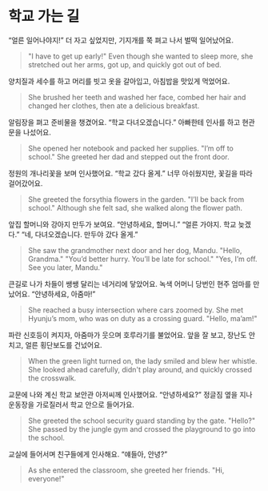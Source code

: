
# 학교 가는 길

  “얼른 일어나야지!”
  더 자고 싶었지만,
  기지개를 쭉 펴고 나서 벌떡 일어났어요.
  
  > "I have to get up early!"
  > Even though she wanted to sleep more,
  > she stretched out her arms, got up, and quickly got out of bed.
  
  양치질과 세수를 하고
  머리를 빗고 옷을 갈아입고,
  아침밥을 맛있게 먹었어요.
  
  > She brushed her teeth and washed her face,
  > combed her hair and changed her clothes,
  > then ate a delicious breakfast.
  
  알림장을 펴고 준비물을 챙겼어요.
  “학교 다녀오겠습니다.”
  아빠한테 인사를 하고 현관문을 나섰어요.
  
  > She opened her notebook and packed her supplies.
  > "I’m off to school."
  > She greeted her dad and stepped out the front door.
  
  정원의 개나리꽃을 보며 인사했어요.
  “학교 갔다 올게.”
  너무 아쉬웠지만, 꽃길을 따라 걸어갔어요.
  
  > She greeted the forsythia flowers in the garden.
  > "I’ll be back from school."
  > Although she felt sad, she walked along the flower path.
  
  앞집 할머니와 강아지 만두가 보여요.
  “안녕하세요, 할머니.”
  “얼른 가야지. 학교 늦겠다.”
  “네, 다녀오겠습니다. 만두야 갔다 올게.”
  
  > She saw the grandmother next door and her dog, Mandu.
  > "Hello, Grandma."
  > "You’d better hurry. You’ll be late for school."
  > "Yes, I’m off. See you later, Mandu."
  
  큰길로 나가 차들이 쌩쌩 달리는 네거리에 닿았어요.
  녹색 어머니 당번인 현주 엄마를 만났어요.
  “안녕하세요, 아줌마!”
  
  > She reached a busy intersection where cars zoomed by.
  > She met Hyunju’s mom, who was on duty as a crossing guard.
  > "Hello, ma’am!"
  
  파란 신호등이 켜지자,
  아줌마가 웃으며 호루라기를 불었어요.
  앞을 잘 보고,
  장난도 안 치고, 얼른 횡단보도를 건넜어요.
  
  > When the green light turned on,
  > the lady smiled and blew her whistle.
  > She looked ahead carefully,
  > didn't play around, and quickly crossed the crosswalk.
  
  교문에 나와 계신 학교 보안관 아저씨께 인사했어요.
  “안녕하세요?”
  정글짐 옆을 지나 운동장을 가로질러서 학교 안으로 들어가요.
  
  > She greeted the school security guard standing by the gate.
  > "Hello?"
  > She passed by the jungle gym and crossed the playground to go into the school.
  
  교실에 들어서며
  친구들에게 인사해요.
  “얘들아, 안녕?”
  
  > As she entered the classroom,
  > she greeted her friends.
  > "Hi, everyone!"
